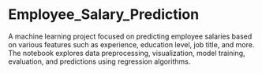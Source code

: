 # Employee_Salary_Prediction
A machine learning project focused on predicting employee salaries based on various features such as experience, education level, job title, and more. The notebook explores data preprocessing, visualization, model training, evaluation, and predictions using regression algorithms.
